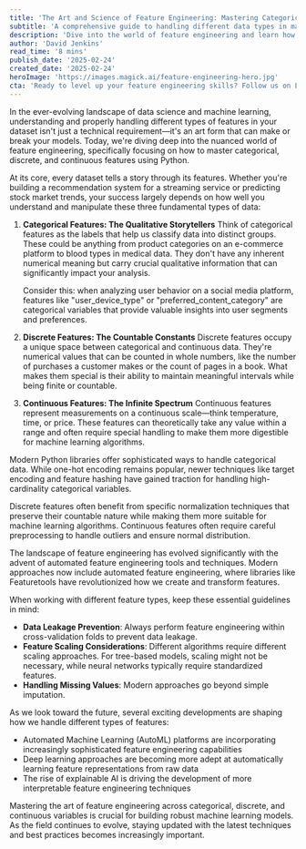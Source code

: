 ```yaml
---
title: 'The Art and Science of Feature Engineering: Mastering Categorical, Discrete, and Continuous Data in Python'
subtitle: 'A comprehensive guide to handling different data types in machine learning'
description: 'Dive into the world of feature engineering and learn how to effectively handle categorical, discrete, and continuous data types in Python. This comprehensive guide covers modern techniques, best practices, and future trends in data preprocessing for machine learning.'
author: 'David Jenkins'
read_time: '8 mins'
publish_date: '2025-02-24'
created_date: '2025-02-24'
heroImage: 'https://images.magick.ai/feature-engineering-hero.jpg'
cta: 'Ready to level up your feature engineering skills? Follow us on LinkedIn for more expert insights, tutorials, and the latest trends in data science and machine learning!'
---
```


In the ever-evolving landscape of data science and machine learning, understanding and properly handling different types of features in your dataset isn't just a technical requirement—it's an art form that can make or break your models. Today, we're diving deep into the nuanced world of feature engineering, specifically focusing on how to master categorical, discrete, and continuous features using Python.

At its core, every dataset tells a story through its features. Whether you're building a recommendation system for a streaming service or predicting stock market trends, your success largely depends on how well you understand and manipulate these three fundamental types of data:

1. **Categorical Features: The Qualitative Storytellers**
   Think of categorical features as the labels that help us classify data into distinct groups. These could be anything from product categories on an e-commerce platform to blood types in medical data. They don't have any inherent numerical meaning but carry crucial qualitative information that can significantly impact your analysis.

   Consider this: when analyzing user behavior on a social media platform, features like "user_device_type" or "preferred_content_category" are categorical variables that provide valuable insights into user segments and preferences.

2. **Discrete Features: The Countable Constants**
   Discrete features occupy a unique space between categorical and continuous data. They're numerical values that can be counted in whole numbers, like the number of purchases a customer makes or the count of pages in a book. What makes them special is their ability to maintain meaningful intervals while being finite or countable.

3. **Continuous Features: The Infinite Spectrum**
   Continuous features represent measurements on a continuous scale—think temperature, time, or price. These features can theoretically take any value within a range and often require special handling to make them more digestible for machine learning algorithms.

Modern Python libraries offer sophisticated ways to handle categorical data. While one-hot encoding remains popular, newer techniques like target encoding and feature hashing have gained traction for handling high-cardinality categorical variables.

Discrete features often benefit from specific normalization techniques that preserve their countable nature while making them more suitable for machine learning algorithms. Continuous features often require careful preprocessing to handle outliers and ensure normal distribution.

The landscape of feature engineering has evolved significantly with the advent of automated feature engineering tools and techniques. Modern approaches now include automated feature engineering, where libraries like Featuretools have revolutionized how we create and transform features.

When working with different feature types, keep these essential guidelines in mind:

- **Data Leakage Prevention**: Always perform feature engineering within cross-validation folds to prevent data leakage.
- **Feature Scaling Considerations**: Different algorithms require different scaling approaches. For tree-based models, scaling might not be necessary, while neural networks typically require standardized features.
- **Handling Missing Values**: Modern approaches go beyond simple imputation.

As we look toward the future, several exciting developments are shaping how we handle different types of features:

- Automated Machine Learning (AutoML) platforms are incorporating increasingly sophisticated feature engineering capabilities
- Deep learning approaches are becoming more adept at automatically learning feature representations from raw data
- The rise of explainable AI is driving the development of more interpretable feature engineering techniques

Mastering the art of feature engineering across categorical, discrete, and continuous variables is crucial for building robust machine learning models. As the field continues to evolve, staying updated with the latest techniques and best practices becomes increasingly important.